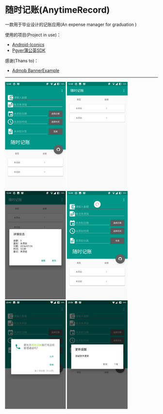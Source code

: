 # 随时记账(AnytimeRecord) 
一款用于毕业设计的记账应用(An expense manager for graduation  )


使用的项目(Project in use)：
* [Android-Iconics](https://github.com/mikepenz/Android-Iconics)
* [Pgyer蒲公英SDK](https://www.pgyer.com/sdk)


感谢(Thans to)：
* [Admob BannerExample](https://github.com/googleads/googleads-mobile-android-examples/tree/master/admob/BannerExample)


---

<img src="./Pics/1.png" width="200" />
<img src="./Pics/2.png" width="200" />
<img src="./Pics/3.png" width="200" />
<img src="./Pics/4.png" width="200" />
<img src="./Pics/5.png" width="200" />
<img src="./Pics/6.png" width="200" />
